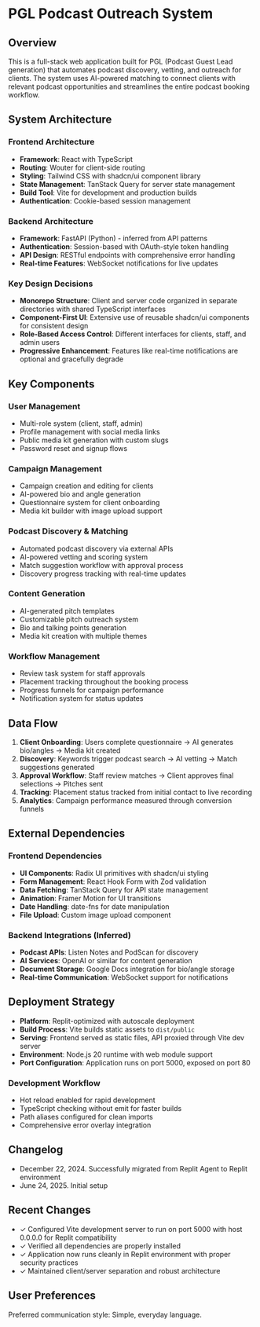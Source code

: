 # PGL Podcast Outreach System

## Overview

This is a full-stack web application built for PGL (Podcast Guest Lead generation) that automates podcast discovery, vetting, and outreach for clients. The system uses AI-powered matching to connect clients with relevant podcast opportunities and streamlines the entire podcast booking workflow.

## System Architecture

### Frontend Architecture
- **Framework**: React with TypeScript
- **Routing**: Wouter for client-side routing
- **Styling**: Tailwind CSS with shadcn/ui component library
- **State Management**: TanStack Query for server state management
- **Build Tool**: Vite for development and production builds
- **Authentication**: Cookie-based session management

### Backend Architecture
- **Framework**: FastAPI (Python) - inferred from API patterns
- **Authentication**: Session-based with OAuth-style token handling
- **API Design**: RESTful endpoints with comprehensive error handling
- **Real-time Features**: WebSocket notifications for live updates

### Key Design Decisions
- **Monorepo Structure**: Client and server code organized in separate directories with shared TypeScript interfaces
- **Component-First UI**: Extensive use of reusable shadcn/ui components for consistent design
- **Role-Based Access Control**: Different interfaces for clients, staff, and admin users
- **Progressive Enhancement**: Features like real-time notifications are optional and gracefully degrade

## Key Components

### User Management
- Multi-role system (client, staff, admin)
- Profile management with social media links
- Public media kit generation with custom slugs
- Password reset and signup flows

### Campaign Management
- Campaign creation and editing for clients
- AI-powered bio and angle generation
- Questionnaire system for client onboarding
- Media kit builder with image upload support

### Podcast Discovery & Matching
- Automated podcast discovery via external APIs
- AI-powered vetting and scoring system
- Match suggestion workflow with approval process
- Discovery progress tracking with real-time updates

### Content Generation
- AI-generated pitch templates
- Customizable pitch outreach system
- Bio and talking points generation
- Media kit creation with multiple themes

### Workflow Management
- Review task system for staff approvals
- Placement tracking throughout the booking process
- Progress funnels for campaign performance
- Notification system for status updates

## Data Flow

1. **Client Onboarding**: Users complete questionnaire → AI generates bio/angles → Media kit created
2. **Discovery**: Keywords trigger podcast search → AI vetting → Match suggestions generated
3. **Approval Workflow**: Staff review matches → Client approves final selections → Pitches sent
4. **Tracking**: Placement status tracked from initial contact to live recording
5. **Analytics**: Campaign performance measured through conversion funnels

## External Dependencies

### Frontend Dependencies
- **UI Components**: Radix UI primitives with shadcn/ui styling
- **Form Management**: React Hook Form with Zod validation
- **Data Fetching**: TanStack Query for API state management
- **Animation**: Framer Motion for UI transitions
- **Date Handling**: date-fns for date manipulation
- **File Upload**: Custom image upload component

### Backend Integrations (Inferred)
- **Podcast APIs**: Listen Notes and PodScan for discovery
- **AI Services**: OpenAI or similar for content generation
- **Document Storage**: Google Docs integration for bio/angle storage
- **Real-time Communication**: WebSocket support for notifications

## Deployment Strategy

- **Platform**: Replit-optimized with autoscale deployment
- **Build Process**: Vite builds static assets to `dist/public`
- **Serving**: Frontend served as static files, API proxied through Vite dev server
- **Environment**: Node.js 20 runtime with web module support
- **Port Configuration**: Application runs on port 5000, exposed on port 80

### Development Workflow
- Hot reload enabled for rapid development
- TypeScript checking without emit for faster builds
- Path aliases configured for clean imports
- Comprehensive error overlay integration

## Changelog
- December 22, 2024. Successfully migrated from Replit Agent to Replit environment
- June 24, 2025. Initial setup

## Recent Changes
- ✓ Configured Vite development server to run on port 5000 with host 0.0.0.0 for Replit compatibility
- ✓ Verified all dependencies are properly installed
- ✓ Application now runs cleanly in Replit environment with proper security practices
- ✓ Maintained client/server separation and robust architecture

## User Preferences

Preferred communication style: Simple, everyday language.